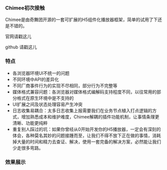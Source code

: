 ### Chimee初次接触
Chimee是由奇舞团开源的一套可扩展的H5组件化播放器框架，简单的试用了下还是不错的。

<a src="http://chimee.org/docs/index.html">官网请戳这儿</a>

<a src="https://github.com/Chimeejs/chimee">github 请戳这儿</a>

### 特点

* 各浏览器环境UI不统一的问题
* 不同环境中API的差异化
* 不同厂商事件行为的实现不尽相同，部分行为不完整等
* 媒体格式兼容问题：各浏览器对媒体格式编解码支持程度不同，以往常用的部分格式在原生环境中是不支持的
* UI扩展之间及状态处理容易产生冲突
* 日志收集易耦合：太多日志收集上报需要我们在业务节点植入打点逻辑的方式，增加熟悉成本和维护难度，Chimee解耦的插件功能机制，让事情条理更清晰、功能更纯粹
* 重复别人踩过的坑：如果你曾经从0开始开发你的H5播放器，一定会有深刻的体会，各种莫名其妙的问题接踵而至，让我们不得不放下正在做的事情，消耗掉大量的时间和精力去查证、解决，使用一套完备的解决方案，必然能让我们少走很多弯路。

### 效果展示

<ClientOnly>
 <chimee/>
</ClientOnly>
